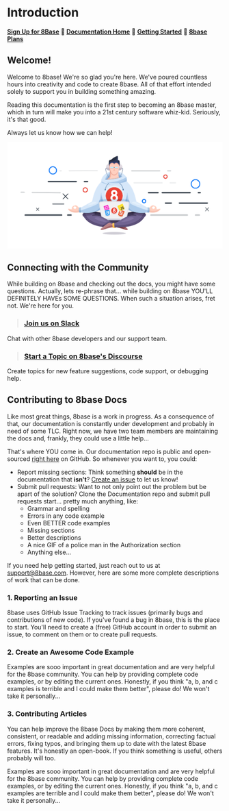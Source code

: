 # Introduction

[**Sign Up for 8Base**](https://app.8base.com)	🤘	[**Documentation Home**](https://docs.8base.com)	📑	[**Getting Started**](https://docs.8base.com/getting-started/quick-start)	🚀	[**8base Plans**](https://www.8base.com/pricing)

## Welcome!

Welcome to 8base! We're so glad you're here. We've poured countless hours into creativity and code to create 8base. All of that effort intended solely to support you in building something amazing.

Reading this documentation is the first step to becoming an 8base master, which in turn will make you into a 21st century software whiz-kid. Seriously, it's that good.

Always let us know how we can help!

![Zen Master](.gitbook/assets/zen-developer.png)

## Connecting with the Community

While building on 8base and checking out the docs, you might have some questions. Actually, lets re-phrase that... while building on 8base YOU'LL DEFINITELY HAVEs SOME QUESTIONS. When such a situation arises, fret not. We're here for you.

> ### [Join us on Slack](https://slack.8base.com/)  
  Chat with other 8base developers and our support team.  
  
> ### [Start a Topic on 8base's Discourse](https://community.8base.com)  
  Create topics for new feature suggestions, code support, or debugging help.  
  

## Contributing to 8base Docs

Like most great things, 8base is a work in progress. As a consequence of that, our documentation is constantly under development and probably in need of some TLC. Right now, we have two team members are maintaining the docs and, frankly, they could use a little help...

That's where YOU come in. Our documentation repo is public and open-sourced [right here](https://github.com/8base/documentation) on GitHub. So whenever you want to, you could:

* Report missing sections: Think something **should** be in the documentation that **isn't**? [Create an issue](https://github.com/8base/documentation/issues) to let us know!
* Submit pull requests: Want to not only point out the problem but be apart of the solution? Clone the Documentation repo and submit pull requests start... pretty much anything, like:
	* Grammar and spelling
	* Errors in any code example
	* Even BETTER code examples
	* Missing sections
	* Better descriptions
	* A nice GIF of a police man in the Authorization section
	* Anything else...

If you need help getting started, just reach out to us at [support@8base.com](mailto:support@8base.com). However, here are some more complete descriptions of work that can be done.

### 1. Reporting an Issue
8base uses GitHub Issue Tracking to track issues (primarily bugs and contributions of new code). If you've found a bug in 8base, this is the place to start. You'll need to create a (free) GitHub account in order to submit an issue, to comment on them or to create pull requests.

### 2. Create an Awesome Code Example
Examples are sooo important in great documentation and are very helpful for the 8base community. You can help by providing complete code examples, or by editing the current ones. Honestly, if you think "a, b, and c examples is terrible and I could make them better", please do! We won't take it personally...

### 3. Contributing Articles
You can help improve the 8base Docs by making them more coherent, consistent, or readable and adding missing information, correcting factual errors, fixing typos, and bringing them up to date with the latest 8base features. It's honestly an open-book. If you think something is useful, others probably will too.

Examples are sooo important in great documentation and are very helpful for the 8base community. You can help by providing complete code examples, or by editing the current ones. Honestly, if you think "a, b, and c examples are terrible and I could make them better", please do! We won't take it personally...

